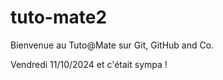 # tuto-mate2

Bienvenue au Tuto@Mate sur Git, GitHub and Co.

Vendredi 11/10/2024 et c'était sympa !
